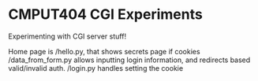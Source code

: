 # CMPUT404 CGI Experiments

Experimenting with CGI server stuff!

Home page is /hello.py, that shows secrets page if cookies
/data_from_form.py allows inputting login information, and redirects based valid/invalid auth.
/login.py handles setting the cookie
